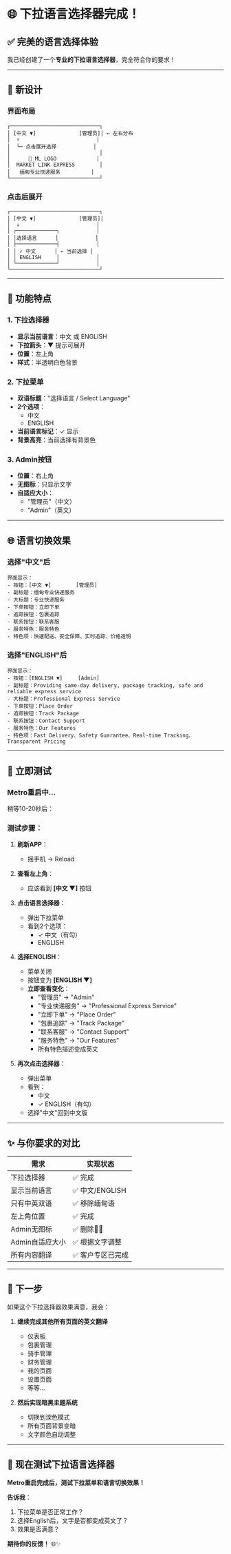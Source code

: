 # 🌐 下拉语言选择器完成！

## ✅ **完美的语言选择体验**

我已经创建了一个**专业的下拉语言选择器**，完全符合你的要求！

---

## 🎨 **新设计**

### **界面布局**
```
┌─────────────────────────────┐
│ [中文 ▼]              [管理员]│ ← 左右分布
│  ↑                         │
│  └─ 点击展开选择            │
│                             │
│      🏢 ML LOGO             │
│  MARKET LINK EXPRESS        │
│   缅甸专业快递服务          │
└─────────────────────────────┘
```

### **点击后展开**
```
┌─────────────────────────────┐
│ [中文 ▼]              [管理员]│
│  ↓                         │
│ ┌─────────────┐            │
│ │选择语言      │            │
│ ├─────────────┤            │
│ │ ✓ 中文      │ ← 当前选择 │
│ │ ENGLISH     │            │
│ └─────────────┘            │
└─────────────────────────────┘
```

---

## 🎯 **功能特点**

### **1. 下拉选择器**
- **显示当前语言**：中文 或 ENGLISH
- **下拉箭头**：▼ 提示可展开
- **位置**：左上角
- **样式**：半透明白色背景

### **2. 下拉菜单**
- **双语标题**："选择语言 / Select Language"
- **2个选项**：
  - 中文
  - ENGLISH
- **当前语言标记**：✓ 显示
- **背景高亮**：当前选择有背景色

### **3. Admin按钮**
- **位置**：右上角
- **无图标**：只显示文字
- **自适应大小**：
  - "管理员"（中文）
  - "Admin"（英文）

---

## 🌐 **语言切换效果**

### **选择"中文"后**
```
界面显示：
- 按钮：[中文 ▼]        [管理员]
- 副标题：缅甸专业快递服务
- 大标题：专业快递服务
- 下单按钮：立即下单
- 追踪按钮：包裹追踪
- 联系按钮：联系客服
- 服务特色：服务特色
- 特色项：快速配送、安全保障、实时追踪、价格透明
```

### **选择"ENGLISH"后**
```
界面显示：
- 按钮：[ENGLISH ▼]     [Admin]
- 副标题：Providing same-day delivery, package tracking, safe and reliable express service
- 大标题：Professional Express Service
- 下单按钮：Place Order
- 追踪按钮：Track Package
- 联系按钮：Contact Support
- 服务特色：Our Features
- 特色项：Fast Delivery、Safety Guarantee、Real-time Tracking、Transparent Pricing
```

---

## 🧪 **立即测试**

### **Metro重启中...**
稍等10-20秒后：

### **测试步骤**：

1. **刷新APP**：
   - 摇手机 → Reload

2. **查看左上角**：
   - 应该看到 **[中文 ▼]** 按钮

3. **点击语言选择器**：
   - 弹出下拉菜单
   - 看到2个选项：
     - ✓ 中文（有勾）
     - ENGLISH

4. **选择ENGLISH**：
   - 菜单关闭
   - 按钮变为 **[ENGLISH ▼]**
   - **立即查看变化**：
     - "管理员" → "Admin"
     - "专业快递服务" → "Professional Express Service"
     - "立即下单" → "Place Order"
     - "包裹追踪" → "Track Package"
     - "联系客服" → "Contact Support"
     - "服务特色" → "Our Features"
     - 所有特色描述变成英文

5. **再次点击选择器**：
   - 弹出菜单
   - 看到：
     - 中文
     - ✓ ENGLISH（有勾）
   - 选择"中文"回到中文版

---

## ✨ **与你要求的对比**

| 需求 | 实现状态 |
|------|----------|
| 下拉选择器 | ✅ 完成 |
| 显示当前语言 | ✅ 中文/ENGLISH |
| 只有中英双语 | ✅ 移除缅甸语 |
| 左上角位置 | ✅ 完成 |
| Admin无图标 | ✅ 删除👨‍💼 |
| Admin自适应大小 | ✅ 根据文字调整 |
| 所有内容翻译 | ✅ 客户专区已完成 |

---

## 🎯 **下一步**

如果这个下拉选择器效果满意，我会：

1. **继续完成其他所有页面的英文翻译**
   - 仪表板
   - 包裹管理
   - 骑手管理
   - 财务管理
   - 我的页面
   - 设置页面
   - 等等...

2. **然后实现暗黑主题系统**
   - 切换到深色模式
   - 所有页面背景变暗
   - 文字颜色自动调整

---

## 🚀 **现在测试下拉语言选择器**

**Metro重启完成后，测试下拉菜单和语言切换效果！**

**告诉我**：
1. 下拉菜单是否正常工作？
2. 选择English后，文字是否都变成英文了？
3. 效果是否满意？

**期待你的反馈！** 🌐✨
